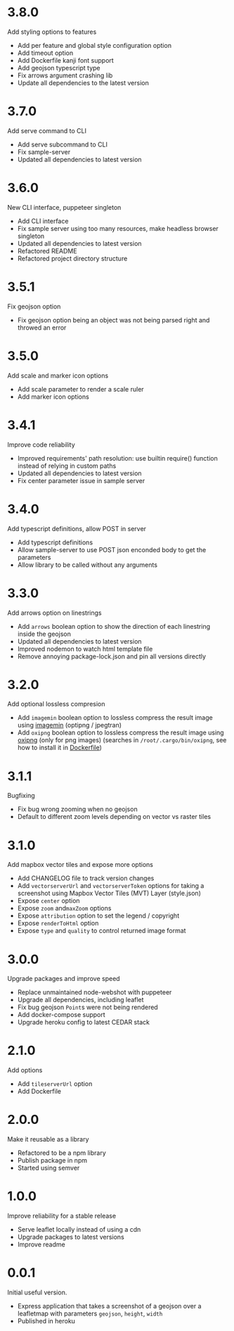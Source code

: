 # 3.8.0

Add styling options to features

 - Add per feature and global style configuration option
 - Add timeout option
 - Add Dockerfile kanji font support
 - Add geojson typescript type
 - Fix arrows argument crashing lib
 - Update all dependencies to the latest version

# 3.7.0

Add serve command to CLI

 - Add serve subcommand to CLI
 - Fix sample-server
 - Updated all dependencies to latest version

# 3.6.0

New CLI interface, puppeteer singleton

 - Add CLI interface
 - Fix sample server using too many resources, make headless browser singleton
 - Updated all dependencies to latest version
 - Refactored README
 - Refactored project directory structure

# 3.5.1

Fix geojson option

 - Fix geojson option being an object was not being parsed right and throwed an error

# 3.5.0

Add scale and marker icon options

 - Add scale parameter to render a scale ruler
 - Add marker icon options

# 3.4.1

Improve code reliability

 - Improved requirements' path resolution: use builtin require() function instead of relying in custom paths
 - Updated all dependencies to latest version
 - Fix center parameter issue in sample server

# 3.4.0

Add typescript definitions, allow POST in server

 - Add typescript definitions
 - Allow sample-server to use POST json enconded body to get the parameters
 - Allow library to be called without any arguments

# 3.3.0

Add arrows option on linestrings

 - Add `arrows` boolean option to show the direction of each linestring inside the geojson
 - Updated all dependencies to latest version
 - Improved nodemon to watch html template file
 - Remove annoying package-lock.json and pin all versions directly

# 3.2.0

Add optional lossless compresion

 - Add `imagemin` boolean option to lossless compress the result image using [imagemin](https://github.com/imagemin/imagemin) (optipng / jpegtran)
 - Add `oxipng` boolean option to lossless compress the result image using [oxipng](https://github.com/shssoichiro/oxipng) (only for png images) (searches in `/root/.cargo/bin/oxipng`, see how to install it in [Dockerfile](./Dockerfile))

# 3.1.1

Bugfixing

 - Fix bug wrong zooming when no geojson
 - Default to different zoom levels depending on vector vs raster tiles

# 3.1.0

Add mapbox vector tiles and expose more options

 - Add CHANGELOG file to track version changes
 - Add `vectorserverUrl` and `vectorserverToken` options for taking a screenshot using Mapbox Vector Tiles (MVT) Layer (style.json)
 - Expose `center` option
 - Expose `zoom` and`maxZoom` options
 - Expose `attribution` option to set the legend / copyright
 - Expose `renderToHtml` option
 - Expose `type` and `quality` to control returned image format

# 3.0.0

Upgrade packages and improve speed

 - Replace unmaintained node-webshot with puppeteer
 - Upgrade all dependencies, including leaflet
 - Fix bug geojson `Point`s were not being rendered
 - Add docker-compose support
 - Upgrade heroku config to latest CEDAR stack

# 2.1.0

Add options

 - Add `tileserverUrl` option
 - Add Dockerfile

# 2.0.0

Make it reusable as a library

- Refactored to be a npm library
- Publish package in npm
- Started using semver

# 1.0.0

Improve reliability for a stable release

- Serve leaflet locally instead of using a cdn
- Upgrade packages to latest versions
- Improve readme

# 0.0.1

Initial useful version.

- Express application that takes a screenshot of a geojson over a leafletmap with parameters `geojson`, `height`, `width`
- Published in heroku
